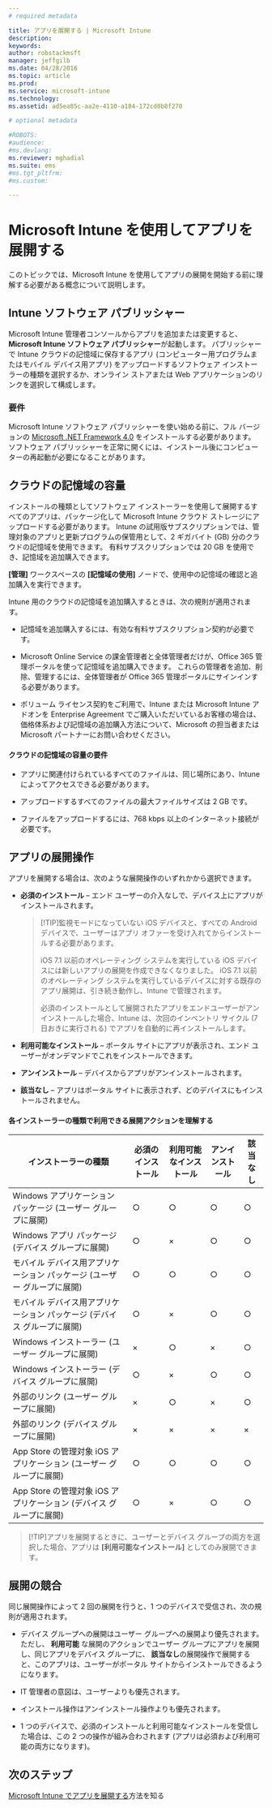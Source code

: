 ```yaml
---
# required metadata

title: アプリを展開する | Microsoft Intune
description:
keywords:
author: robstackmsft
manager: jeffgilb
ms.date: 04/28/2016
ms.topic: article
ms.prod:
ms.service: microsoft-intune
ms.technology:
ms.assetid: ad5ea85c-aa2e-4110-a184-172cd0b8f270

# optional metadata

#ROBOTS:
#audience:
#ms.devlang:
ms.reviewer: mghadial
ms.suite: ems
#ms.tgt_pltfrm:
#ms.custom:

---
```


# Microsoft Intune を使用してアプリを展開する

このトピックでは、Microsoft Intune を使用してアプリの展開を開始する前に理解する必要がある概念について説明します。

## Intune ソフトウェア パブリッシャー
Microsoft Intune 管理者コンソールからアプリを追加または変更すると、**Microsoft Intune ソフトウェア パブリッシャー**が起動します。 パブリッシャーで Intune クラウドの記憶域に保存するアプリ (コンピューター用プログラムまたはモバイル デバイス用アプリ) をアップロードするソフトウェア インストーラーの種類を選択するか、オンライン ストアまたは Web アプリケーションのリンクを選択して構成します。

### 要件
Microsoft Intune ソフトウェア パブリッシャーを使い始める前に、フル バージョンの [Microsoft .NET Framework 4.0](https://www.microsoft.com/download/details.aspx?id=17851) をインストールする必要があります。 ソフトウェア パブリッシャーを正常に開くには、インストール後にコンピューターの再起動が必要になることがあります。

## クラウドの記憶域の容量
インストールの種類としてソフトウェア インストーラーを使用して展開するすべてのアプリは、パッケージ化して Microsoft Intune クラウド ストレージにアップロードする必要があります。 Intune の試用版サブスクリプションでは、管理対象のアプリと更新プログラムの保管用として、2 ギガバイト (GB) 分のクラウドの記憶域を使用できます。 有料サブスクリプションでは 20 GB を使用でき、記憶域を追加購入できます。

**[管理]** ワークスペースの **[記憶域の使用]** ノードで、使用中の記憶域の確認と追加購入を実行できます。

Intune 用のクラウドの記憶域を追加購入するときは、次の規則が適用されます。

-   記憶域を追加購入するには、有効な有料サブスクリプション契約が必要です。

-   Microsoft Online Service の課金管理者と全体管理者だけが、Office 365 管理ポータルを使って記憶域を追加購入できます。 これらの管理者を追加、削除、管理するには、全体管理者が Office 365 管理ポータルにサインインする必要があります。

-   ボリューム ライセンス契約をご利用で、Intune または Microsoft Intune アドオンを Enterprise Agreement でご購入いただいているお客様の場合は、価格体系および記憶域の追加購入方法について、Microsoft の担当者または Microsoft パートナーにお問い合わせください。

#### クラウドの記憶域の容量の要件

-   アプリに関連付けられているすべてのファイルは、同じ場所にあり、Intune によってアクセスできる必要があります。

-   アップロードするすべてのファイルの最大ファイルサイズは 2 GB です。

-   ファイルをアップロードするには、768 kbps 以上のインターネット接続が必要です。

## アプリの展開操作
アプリを展開する場合は、次のような展開操作のいずれかから選択できます。

-   **必須のインストール** – エンド ユーザーの介入なしで、デバイス上にアプリがインストールされます。

    > [!TIP]監視モードになっていない iOS デバイスと、すべての Android デバイスで、ユーザーはアプリ オファーを受け入れてからインストールする必要があります。
    >
    > iOS 7.1 以前のオペレーティング システムを実行している iOS デバイスには新しいアプリの展開を作成できなくなりました。 iOS 7.1 以前のオペレーティング システムを実行しているデバイスに対する既存のアプリ展開は、引き続き動作し、Intune で管理されます。
    > 
    >  必須のインストールとして展開されたアプリをエンドユーザーがアンインストールした場合、Intune は、次回のインベントリ サイクル (7 日おきに実行される) でアプリを自動的に再インストールします。

-   **利用可能なインストール** – ポータル サイトにアプリが表示され、エンド ユーザーがオンデマンドでこれをインストールできます。

-   **アンインストール** – デバイスからアプリがアンインストールされます。

-   **該当なし** – アプリはポータル サイトに表示されず、どのデバイスにもインストールされません。

#### 各インストーラーの種類で利用できる展開アクションを理解する

|インストーラーの種類|必須のインストール|利用可能なインストール|アンインストール|該当なし|
|------------------|--------------------|---------------------|-------------|------------------|
|Windows アプリケーション パッケージ (ユーザー グループに展開)|○|○|○|○|
|Windows アプリ パッケージ (デバイス グループに展開)|○|×|○|○|
|モバイル デバイス用アプリケーション パッケージ (ユーザー グループに展開)|○|○|○|○|
|モバイル デバイス用アプリケーション パッケージ (デバイス グループに展開)|○|×|○|○|
|Windows インストーラー (ユーザー グループに展開)|×|○|×|○|
|Windows インストーラー (デバイス グループに展開)|○|×|○|○|
|外部のリンク (ユーザー グループに展開)|×|○|×|○|
|外部のリンク (デバイス グループに展開)|×|×|×|×|
|App Store の管理対象 iOS アプリケーション (ユーザー グループに展開)|○|○|○|○|
|App Store の管理対象 iOS アプリケーション (デバイス グループに展開)|○|×|○|○|
> [!TIP]アプリを展開するときに、ユーザーとデバイス グループの両方を選択した場合、アプリは **[利用可能なインストール]** としてのみ展開できます。

## 展開の競合
同じ展開操作によって 2 回の展開を行うと、1 つのデバイスで受信され、次の規則が適用されます。

-   デバイス グループへの展開はユーザー グループへの展開より優先されます。 ただし、 **利用可能** な展開のアクションでユーザー グループにアプリを展開し、同じアプリをデバイス グループに、 **該当なし**の展開操作で展開すると、このアプリは、ユーザーがポータル サイトからインストールできるようになります。

-   IT 管理者の意図は、ユーザーよりも優先されます。

-   インストール操作はアンインストール操作よりも優先されます。

-   1 つのデバイスで、必須のインストールと利用可能なインストールを受信した場合は、この 2 つの操作が組み合わされます (アプリは必須および利用可能の両方になります)。


## 次のステップ

[Microsoft Intune でアプリを展開する](deploy-apps-in-microsoft-intune.md)方法を知る

<!--HONumber=Jun16_HO2-->



